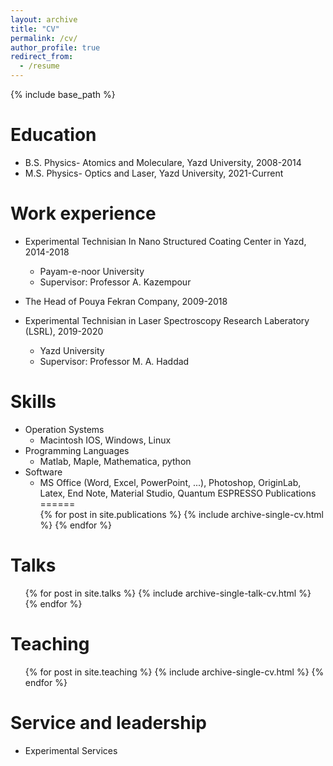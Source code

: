 ```yaml
---
layout: archive
title: "CV"
permalink: /cv/
author_profile: true
redirect_from:
  - /resume
---
```


{% include base_path %}

Education
======
* B.S. Physics- Atomics and Moleculare, Yazd University, 2008-2014
* M.S. Physics- Optics and Laser, Yazd University, 2021-Current

Work experience
======
* Experimental Technisian In Nano Structured Coating Center in Yazd, 2014-2018
  * Payam-e-noor University
  * Supervisor: Professor A. Kazempour

* The Head of Pouya Fekran Company, 2009-2018

* Experimental Technisian in Laser Spectroscopy Research Laberatory (LSRL), 2019-2020
  * Yazd University
  * Supervisor: Professor M. A. Haddad
    
Skills
======
* Operation Systems
  * Macintosh IOS, Windows, Linux
* Programming Languages
  * Matlab, Maple, Mathematica, python
* Software
  * MS Office (Word, Excel, PowerPoint, ...), Photoshop, OriginLab, Latex, End Note, Material Studio, Quantum ESPRESSO
Publications
======
  <ul>{% for post in site.publications %}
    {% include archive-single-cv.html %}
  {% endfor %}</ul>
  
Talks
======
  <ul>{% for post in site.talks %}
    {% include archive-single-talk-cv.html %}
  {% endfor %}</ul>
  
Teaching
======
  <ul>{% for post in site.teaching %}
    {% include archive-single-cv.html %}
  {% endfor %}</ul>
  
Service and leadership
======
* Experimental Services
